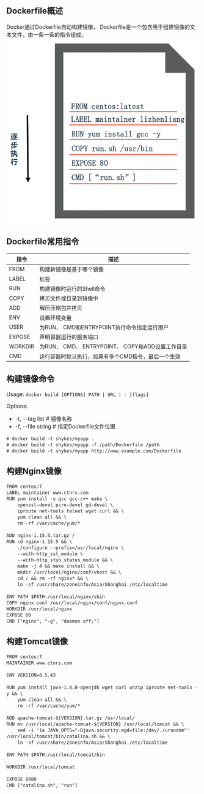 
## Dockerfile概述
Docker通过Dockerfile自动构建镜像， Dockerfile是一个包含用于组建镜像的文本文件，由一条一条的指令组成。
![](assets/markdown-img-paste-20230604173814179.png)

## Dockerfile常用指令
| 指令    | 描述                                                |
| ------- | --------------------------------------------------- |
| FROM    | 构建新镜像是基于哪个镜像                            |
| LABEL   | 标签                                                |
| RUN     | 构建镜像时运行的Shell命令                           |
| COPY    | 拷贝文件或目录到镜像中                              |
| ADD     | 解压压缩包并拷贝                                    |
| ENV     | 设置环境变量                                        |
| USER    | 为RUN、 CMD和ENTRYPOINT执行命令指定运行用户         |
| EXPOSE  | 声明容器运行的服务端口                              |
| WORKDIR | 为RUN、 CMD、 ENTRYPOINT、 COPY和ADD设置工作目录    |
| CMD     | 运行容器时默认执行，如果有多个CMD指令，最后一个生效 |

## 构建镜像命令
Usage: `docker build [OPTIONS] PATH | URL | - [flags]`

Options:  
* -t, --tag list # 镜像名称  
* -f, --file string # 指定Dockerfile文件位置  

```
# docker build -t shykes/myapp .
# docker build -t shykes/myapp -f /path/Dockerfile /path
# docker build -t shykes/myapp http://www.example.com/Dockerfile
```

## 构建Nginx镜像
```
FROM centos:7
LABEL maintainer www.ctnrs.com
RUN yum install -y gcc gcc-c++ make \
    openssl-devel pcre-devel gd-devel \
    iproute net-tools telnet wget curl && \
    yum clean all && \
    rm -rf /var/cache/yum/*

ADD nginx-1.15.5.tar.gz /
RUN cd nginx-1.15.5 && \
    ./configure --prefix=/usr/local/nginx \
    --with-http_ssl_module \
    --with-http_stub_status_module && \
    make -j 4 && make install && \
    mkdir /usr/local/nginx/conf/vhost && \
    cd / && rm -rf nginx* && \
    ln -sf /usr/share/zoneinfo/Asia/Shanghai /etc/localtime

ENV PATH $PATH:/usr/local/nginx/sbin
COPY nginx.conf /usr/local/nginx/conf/nginx.conf
WORKDIR /usr/local/nginx
EXPOSE 80
CMD ["nginx", "-g", "daemon off;"]

```

## 构建Tomcat镜像
```
FROM centos:7
MAINTAINER www.ctnrs.com

ENV VERSION=8.5.43

RUN yum install java-1.8.0-openjdk wget curl unzip iproute net-tools -y && \
    yum clean all && \
    rm -rf /var/cache/yum/*

ADD apache-tomcat-${VERSION}.tar.gz /usr/local/
RUN mv /usr/local/apache-tomcat-${VERSION} /usr/local/tomcat && \
    sed -i '1a JAVA_OPTS="-Djava.security.egd=file:/dev/./urandom"' /usr/local/tomcat/bin/catalina.sh && \
    ln -sf /usr/share/zoneinfo/Asia/Shanghai /etc/localtime

ENV PATH $PATH:/usr/local/tomcat/bin

WORKDIR /usr/local/tomcat

EXPOSE 8080
CMD ["catalina.sh", "run"]

```






